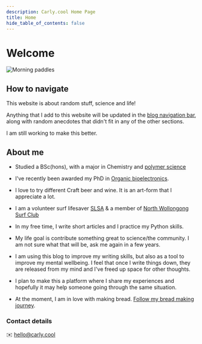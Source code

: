 ```yaml
---
description: Carly.cool Home Page
title: Home
hide_table_of_contents: false
---
```

# Welcome

![Morning paddles](/img/homepage-hero.png)

## How to navigate
This website is about random stuff, science and life! 

Anything that I add to this website will be updated in the [blog navigation bar](/blog), along with random anecdotes that didn't fit in any of the other sections. 

I am still working to make this better. 


## About me
- Studied a BSc(hons), with a major in Chemistry and [polymer science](/science/polymer-science/polymers) 
- I've recently been awarded my PhD in [Organic bioelectronics](/science/organic-bioelectronics).
- I love to try different Craft beer and wine. It is an art-form that I appreciate a lot. 
- I am a volunteer surf lifesaver [SLSA](life/surf-lifesaving) & a member of [North Wollongong Surf Club](https://nwslsc.com.au/)
- In my free time, I write short articles and I practice my Python skills. 
- My life goal is contribute something great to science/the community. I am not sure what that will be, ask me again in a few years.
- I am using this blog to improve my writing skills, but also as a tool to improve my mental wellbeing. I feel that once I write things down, they are released from my mind and I've freed up space for other thoughts. 
- I plan to make this a platform where I share my experiences and hopefully it may help someone going through the same situation. 

- At the moment, I am in love with making bread. [Follow my bread making journey](/life/cooking/bread-and-pastry/bread). 

### Contact details
✉️ hello@carly.cool
